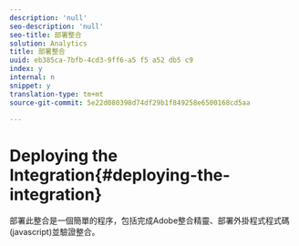 ```yaml
---
description: 'null'
seo-description: 'null'
seo-title: 部署整合
solution: Analytics
title: 部署整合
uuid: eb385ca-7bfb-4cd3-9ff6-a5 f5 a52 db5 c9
index: y
internal: n
snippet: y
translation-type: tm+mt
source-git-commit: 5e22d080398d74df29b1f849258e6500168cd5aa

---
```



# Deploying the Integration{#deploying-the-integration}

部署此整合是一個簡單的程序，包括完成Adobe整合精靈、部署外掛程式程式碼(javascript)並驗證整合。
